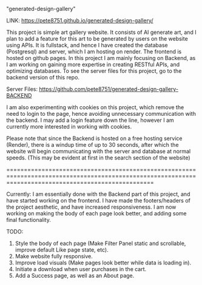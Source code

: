 "generated-design-gallery"

LINK: https://pete8751.github.io/generated-design-gallery/

This project is simple art gallery website. It consists of AI generate art, and I plan to add a feature for this art to be generated by users on the website using APIs.
It is fullstack, and hence I have created the database (Postgresql) and server, which I am hosting on render. The frontend is hosted on github pages.
In this project I am mainly focusing on Backend, as I am working on gaining more expertise in creating RESTful APIs, and optimizing databases.
To see the server files for this project, go to the backend version of this repo.

Server Files: https://github.com/pete8751/generated-design-gallery-BACKEND

I am also experimenting with cookies on this project, which remove the need to login to the page, hence avoiding unnecessary communication with the backend.
I may add a login feature down the line, however I am currently more interested in working with cookies.

Please note that since the Backend is hosted on a free hosting service (Render), there is a windup time of up to 30 seconds, after which the website
will begin communicating with the server and database at normal speeds. (This may be evident at first in the search section of the website)

======================================================================================================================================================


Currently: I am essentially done with the Backend part of this project, and have started working on the frontend. I have made the footers/headers
of the project aesthetic, and have increased responsiveness. I am now working on making the body of each page look better, and adding some final functionality.

TODO: 
1. Style the body of each page (Make Filter Panel static and scrollable, improve default Like page state, etc).
2. Make website fully responsive.
3. Improve load visuals (Make pages look better while data is loading in).
4. Initiate a download when user purchases in the cart.
5. Add a Success page, as well as an About page.

